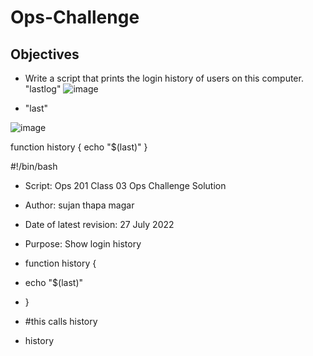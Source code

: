 # Ops-Challenge

## Objectives
* Write a script that prints the login history of users on this computer.
"lastlog"
 ![image](https://user-images.githubusercontent.com/16893161/181377881-bcd88065-985f-4f3b-a49a-3fab41d937b4.png)

*  "last"


![image](https://user-images.githubusercontent.com/16893161/181378884-4d315241-de4b-43a3-be02-6ff4ae541d14.png)















function history {
	echo "$(last)"
}



#!/bin/bash

* Script: Ops 201 Class 03 Ops Challenge Solution
* Author: sujan thapa magar
 * Date of latest revision: 27 July 2022
 * Purpose: Show login history
* function history {
* 	echo "$(last)"
* }

* #this calls history
* history
